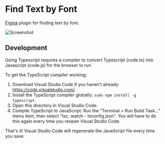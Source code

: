 # Find Text by Font
[Figma][] plugin for finding text by font.

![Screenshot](https://user-images.githubusercontent.com/602961/62367909-ec29d680-b565-11e9-9609-91896f637dbf.png)


## Development
Using Typescript requires a compiler to convert Typescript (code.ts) into Javascript (code.js)
for the browser to run.

To get the TypeScript compiler working:

1. Download Visual Studio Code if you haven't already: https://code.visualstudio.com/.
2. Install the TypeScript compiler globally: `sudo npm install -g typescript`.
3. Open this directory in Visual Studio Code.
4. Compile TypeScript to JavaScript: Run the "Terminal > Run Build Task..." menu item,
    then select "tsc: watch - tsconfig.json". You will have to do this again every time
    you reopen Visual Studio Code.

That's it! Visual Studio Code will regenerate the JavaScript file every time you save.


[Figma]: https://www.figma.com/
